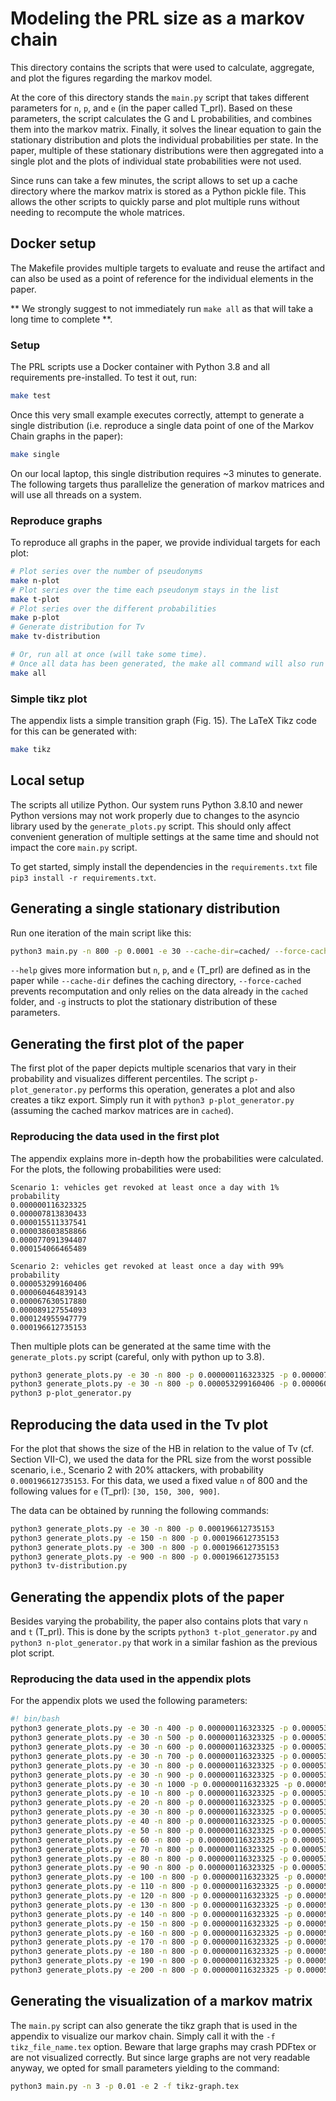 # Modeling the PRL size as a markov chain
This directory contains the scripts that were used to calculate, aggregate, and plot the figures regarding the markov model.

At the core of this directory stands the `main.py` script that takes different parameters for `n`, `p`, and `e` (in the paper called T_prl).
Based on these parameters, the script calculates the G and L probabilities, and combines them into the markov matrix.
Finally, it solves the linear equation to gain the stationary distribution and plots the individual probabilities per state.
In the paper, multiple of these stationary distributions were then aggregated into a single plot and the plots of individual state probabilities were not used.

Since runs can take a few minutes, the script allows to set up a cache directory where the markov matrix is stored as a Python pickle file. 
This allows the other scripts to quickly parse and plot multiple runs without needing to recompute the whole matrices.

## Docker setup

The Makefile provides multiple targets to evaluate and reuse the artifact and can also be used as a point of reference for the individual elements in the paper.

** We strongly suggest to not immediately run `make all` as that will take a long time to complete **.

### Setup

The PRL scripts use a Docker container with Python 3.8 and all requirements pre-installed. To test it out, run:

```bash
make test
```

Once this very small example executes correctly, attempt to generate a single distribution (i.e. reproduce a single data point of one of the Markov Chain graphs in the paper):
```bash
make single
```

On our local laptop, this single distribution requires ~3 minutes to generate. The following targets thus parallelize the generation of markov matrices and will use all threads on a system.

### Reproduce graphs

To reproduce all graphs in the paper, we provide individual targets for each plot:


```bash
# Plot series over the number of pseudonyms
make n-plot
# Plot series over the time each pseudonym stays in the list
make t-plot
# Plot series over the different probabilities
make p-plot
# Generate distribution for Tv
make tv-distribution

# Or, run all at once (will take some time).
# Once all data has been generated, the make all command will also run quick as it can use the cached versions:
make all
```

### Simple tikz plot

The appendix lists a simple transition graph (Fig. 15). The LaTeX Tikz code for this can be generated with:

```bash
make tikz
```


## Local setup
The scripts all utilize Python. Our system runs Python 3.8.10 and newer Python versions may not work properly due to changes to the asyncio library used by the `generate_plots.py` script. 
This should only affect convenient generation of multiple settings at the same time and should not impact the core `main.py` script.

To get started, simply install the dependencies in the `requirements.txt` file `pip3 install -r requirements.txt`.

## Generating a single stationary distribution
Run one iteration of the main script like this:
```bash
python3 main.py -n 800 -p 0.0001 -e 30 --cache-dir=cached/ --force-cached -g
```
`--help` gives more information but `n`, `p`, and `e` (T_prl) are defined as in the paper while `--cache-dir` defines the caching directory, `--force-cached` prevents recomputation and only relies on the data already in the `cached` folder, and `-g` instructs to plot the stationary distribution of these parameters.

## Generating the first plot of the paper
The first plot of the paper depicts multiple scenarios that vary in their probability and visualizes different percentiles.
The script `p-plot_generator.py` performs this operation, generates a plot and also creates a tikz export. Simply run it with `python3 p-plot_generator.py` (assuming the cached markov matrices are in `cached`).

### Reproducing the data used in the first plot

The appendix explains more in-depth how the probabilities were calculated.
For the plots, the following probabilities were used:
```text
Scenario 1: vehicles get revoked at least once a day with 1% probability
0.000000116323325
0.000007813830433
0.000015511337541
0.000038603858866
0.000077091394407
0.000154066465489

Scenario 2: vehicles get revoked at least once a day with 99% probability
0.000053299160406
0.000060464839143
0.000067630517880
0.000089127554093
0.000124955947779
0.000196612735153
```

Then multiple plots can be generated at the same time with the `generate_plots.py` script (careful, only with python up to 3.8).
```bash
python3 generate_plots.py -e 30 -n 800 -p 0.000000116323325 -p 0.000007813830433 -p 0.000015511337541 -p 0.000038603858866 -p 0.000077091394407 -p 0.000154066465489
python3 generate_plots.py -e 30 -n 800 -p 0.000053299160406 -p 0.000060464839143 -p 0.000067630517880 -p 0.000089127554093 -p 0.000124955947779 -p 0.000196612735153
python3 p-plot_generator.py
```

## Reproducing the data used in the Tv plot

For the plot that shows the size of the HB in relation to the value of Tv (cf.
Section VII-C), we used the data for the PRL size from the worst possible
scenario, i.e., Scenario 2 with 20% attackers, with probability
`0.000196612735153`. For this data, we used a fixed value `n` of 800 and the
following values for `e` (T_prl): `[30, 150, 300, 900]`.

The data can be obtained by running the following commands:
```bash
python3 generate_plots.py -e 30 -n 800 -p 0.000196612735153
python3 generate_plots.py -e 150 -n 800 -p 0.000196612735153
python3 generate_plots.py -e 300 -n 800 -p 0.000196612735153
python3 generate_plots.py -e 900 -n 800 -p 0.000196612735153
python3 tv-distribution.py
```

## Generating the appendix plots of the paper
Besides varying the probability, the paper also contains plots that vary `n` and `t` (T_prl).
This is done by the scripts `python3 t-plot_generator.py` and `python3 n-plot_generator.py` that work in a similar fashion as the previous plot script.

### Reproducing the data used in the appendix plots
For the appendix plots we used the following parameters:
```bash
#! bin/bash
python3 generate_plots.py -e 30 -n 400 -p 0.000000116323325 -p 0.000053299160406 -p 0.000154066465489 -p 0.000196612735153
python3 generate_plots.py -e 30 -n 500 -p 0.000000116323325 -p 0.000053299160406 -p 0.000154066465489 -p 0.000196612735153
python3 generate_plots.py -e 30 -n 600 -p 0.000000116323325 -p 0.000053299160406 -p 0.000154066465489 -p 0.000196612735153
python3 generate_plots.py -e 30 -n 700 -p 0.000000116323325 -p 0.000053299160406 -p 0.000154066465489 -p 0.000196612735153
python3 generate_plots.py -e 30 -n 800 -p 0.000000116323325 -p 0.000053299160406 -p 0.000154066465489 -p 0.000196612735153
python3 generate_plots.py -e 30 -n 900 -p 0.000000116323325 -p 0.000053299160406 -p 0.000154066465489 -p 0.000196612735153
python3 generate_plots.py -e 30 -n 1000 -p 0.000000116323325 -p 0.000053299160406 -p 0.000154066465489 -p 0.000196612735153
python3 generate_plots.py -e 10 -n 800 -p 0.000000116323325 -p 0.000053299160406 -p 0.000154066465489 -p 0.000196612735153
python3 generate_plots.py -e 20 -n 800 -p 0.000000116323325 -p 0.000053299160406 -p 0.000154066465489 -p 0.000196612735153
python3 generate_plots.py -e 30 -n 800 -p 0.000000116323325 -p 0.000053299160406 -p 0.000154066465489 -p 0.000196612735153
python3 generate_plots.py -e 40 -n 800 -p 0.000000116323325 -p 0.000053299160406 -p 0.000154066465489 -p 0.000196612735153
python3 generate_plots.py -e 50 -n 800 -p 0.000000116323325 -p 0.000053299160406 -p 0.000154066465489 -p 0.000196612735153
python3 generate_plots.py -e 60 -n 800 -p 0.000000116323325 -p 0.000053299160406 -p 0.000154066465489 -p 0.000196612735153
python3 generate_plots.py -e 70 -n 800 -p 0.000000116323325 -p 0.000053299160406 -p 0.000154066465489 -p 0.000196612735153
python3 generate_plots.py -e 80 -n 800 -p 0.000000116323325 -p 0.000053299160406 -p 0.000154066465489 -p 0.000196612735153
python3 generate_plots.py -e 90 -n 800 -p 0.000000116323325 -p 0.000053299160406 -p 0.000154066465489 -p 0.000196612735153
python3 generate_plots.py -e 100 -n 800 -p 0.000000116323325 -p 0.000053299160406 -p 0.000154066465489 -p 0.000196612735153
python3 generate_plots.py -e 110 -n 800 -p 0.000000116323325 -p 0.000053299160406 -p 0.000154066465489 -p 0.000196612735153
python3 generate_plots.py -e 120 -n 800 -p 0.000000116323325 -p 0.000053299160406 -p 0.000154066465489 -p 0.000196612735153
python3 generate_plots.py -e 130 -n 800 -p 0.000000116323325 -p 0.000053299160406 -p 0.000154066465489 -p 0.000196612735153
python3 generate_plots.py -e 140 -n 800 -p 0.000000116323325 -p 0.000053299160406 -p 0.000154066465489 -p 0.000196612735153
python3 generate_plots.py -e 150 -n 800 -p 0.000000116323325 -p 0.000053299160406 -p 0.000154066465489 -p 0.000196612735153
python3 generate_plots.py -e 160 -n 800 -p 0.000000116323325 -p 0.000053299160406 -p 0.000154066465489 -p 0.000196612735153
python3 generate_plots.py -e 170 -n 800 -p 0.000000116323325 -p 0.000053299160406 -p 0.000154066465489 -p 0.000196612735153
python3 generate_plots.py -e 180 -n 800 -p 0.000000116323325 -p 0.000053299160406 -p 0.000154066465489 -p 0.000196612735153
python3 generate_plots.py -e 190 -n 800 -p 0.000000116323325 -p 0.000053299160406 -p 0.000154066465489 -p 0.000196612735153
python3 generate_plots.py -e 200 -n 800 -p 0.000000116323325 -p 0.000053299160406 -p 0.000154066465489 -p 0.000196612735153
```

## Generating the visualization of a markov matrix
The `main.py` script can also generate the tikz graph that is used in the appendix to visualize our markov chain.
Simply call it with the `-f tikz_file_name.tex` option. Beware that large graphs may crash PDFtex or are not visualized correctly.
But since large graphs are not very readable anyway, we opted for small parameters yielding to the command:
```bash
python3 main.py -n 3 -p 0.01 -e 2 -f tikz-graph.tex
```